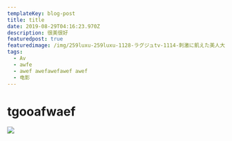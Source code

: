 ```yaml
---
templateKey: blog-post
title: title
date: 2019-08-29T04:16:23.970Z
description: 很美很好
featuredpost: true
featuredimage: /img/259luxu-259luxu-1128-ラグジュtv-1114-刺激に飢えた美人大学院生が二度目の出演！虐められたい…結城美緒-24歳.jpg
tags:
  - Av
  - awfe
  - awef awefawefawef awef
  - 电影
---
```

# tgooafwaef

![](/img/259luxu-259luxu-1128-ラグジュtv-1114-刺激に飢えた美人大学院生が二度目の出演！虐められたい…結城美緒-24歳.jpg)
